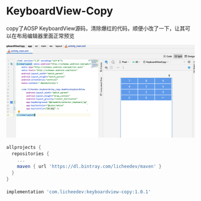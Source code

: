 # KeyboardView-Copy
copy了AOSP KeyboardView源码，清除爆红的代码，顺便小改了一下，让其可以在布局编辑器里面正常预览

![preview](https://raw.githubusercontent.com/licheedev/KeyboardView-Copy/main/pics/preview.png)

```gradle
allprojects {
  repositories {
    ...
    maven { url 'https://dl.bintray.com/licheedev/maven' }
  }
}

implementation 'com.licheedev:keyboardview-copy:1.0.1'
```
